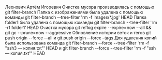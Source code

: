 Леонович Артём Игоревич
Очистка мусора производилась с помощью git filter-branch
Папка с изображениями была удалена с помощью команды git filter-branch --tree-filter 'rm -f images/*.jpg' HEAD
Папка folder1 была удалена с помощью команды git filter-branch --tree-filter 'rm -rf folder1’ HEAD
Очистка мусора git reflog expire --expire=now --all && git gc --prune=now --aggressive
Обновление истории веток и тегов git push origin --force --all и git push origin --force –tags
Для удаления копий была использована команда git filter-branch --force --tree-filter 'rm -f "ssh3 — копия.txt"' HEAD и git filter-branch --force --tree-filter 'rm -f "ssh — копия.txt"' HEAD